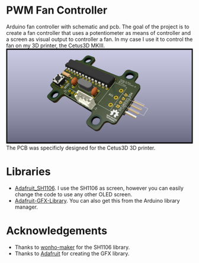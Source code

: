 # PWM Fan Controller
Arduino fan controller with schematic and pcb. The goal of the project is to create a fan controller that uses a potentiometer as means of controller and a screen as visual output to controller a fan.
In my case I use it to control the fan on my 3D printer, the Cetus3D MKIII.
![3D mockup of the PCB](https://github.com/GewoonMaarten/fan-controller/blob/master/schematic/fan_controller.png)
The PCB was specificly designed for the Cetus3D 3D printer.

# Libraries
- [Adafruit_SH1106](https://github.com/wonho-maker/Adafruit_SH1106). I use the SH1106 as screen, however you can easily change the code to use any other OLED screen.
- [Adafruit-GFX-Library](https://github.com/adafruit/Adafruit-GFX-Library). You can also get this from the Arduino library manager.

# Acknowledgements
- Thanks to [wonho-maker](https://github.com/wonho-maker) for the SH1106 library.
- Thanks to [Adafruit](https://www.adafruit.com/) for creating the GFX library.
